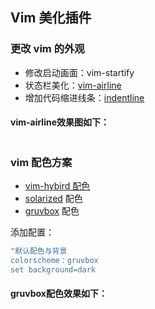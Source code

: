 ## Vim 美化插件

### 更改 vim 的外观

- 修改启动画面：vim-startify
- 状态栏美化：[vim-airline](https://github.com/vim-airline/vim-airline)
- 增加代码缩进线条：[indentline](https://github.com/Yggdroot/indentLine)

#### vim-airline效果图如下：

![]()



### vim 配色方案

- [vim-hybird 配色](https://github.com/w0ng/vim-hybrid)
- [solarized](https://github.com/altercation/solarized) 配色
- [gruvbox](https://github.com/morhetz/gruvbox) 配色

添加配置：

```bash
"默认配色与背景
colorscheme：gruvbox
set background=dark
```

#### gruvbox配色效果如下：

![]()
